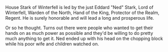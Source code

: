 House Stark of Winterfell is led by the just Eddard "Ned" Stark, Lord of
Winterfell, Warden of the North, Hand of the King, Protector of the Realm,
Regent.  He is surely honorable and will lead a long and prosperous life.

Or so he thought. Turns out there were people who wanted to get their hands on as much power as possible and they'd be willing to do pretty much anything to get it. Ned ended up with his head on the chopping block while his poor wife and children watched on. 
